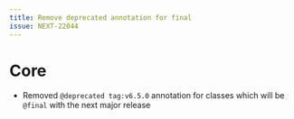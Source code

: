 ```yaml
---
title: Remove deprecated annotation for final
issue: NEXT-22044
---
```

# Core
* Removed `@deprecated tag:v6.5.0` annotation for classes which will be `@final` with the next major release